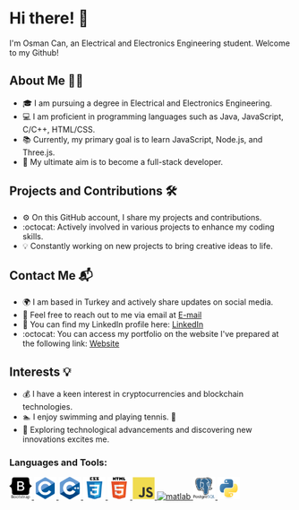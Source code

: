 # Hi there! :dolphin:
I'm Osman Can, an Electrical and Electronics Engineering student. Welcome to my Github!

## About Me :man_technologist:
- :mortar_board: I am pursuing a degree in Electrical and Electronics Engineering.
- :computer: I am proficient in programming languages such as Java, JavaScript, C/C++, HTML/CSS.
- :books: Currently, my primary goal is to learn JavaScript, Node.js, and Three.js.
- :rocket: My ultimate aim is to become a full-stack developer.

## Projects and Contributions :hammer_and_wrench:
- :gear: On this GitHub account, I share my projects and contributions.
- :octocat: Actively involved in various projects to enhance my coding skills.
- :bulb: Constantly working on new projects to bring creative ideas to life.

## Contact Me :mailbox_with_mail:
- :earth_africa: I am based in Turkey and actively share updates on social media.
- :email: Feel free to reach out to me via email at [E-mail](mailto:osmancangonen@hotmail.com)
- :briefcase: You can find my LinkedIn profile here: [LinkedIn](https://www.linkedin.com/in/osman-can-g%C3%B6nen-300339185/)
- :octocat: You can access my portfolio on the website I've prepared at the following link: [Website](https://osmncng.github.io/myWebsite/)
## Interests :bulb:
- :moneybag: I have a keen interest in cryptocurrencies and blockchain technologies.
- :swimmer: I enjoy swimming and playing tennis. :tennis: 
- :telescope: Exploring technological advancements and discovering new innovations excites me.


<h3 align="left">Languages and Tools:</h3>
<p align="left"> <a href="https://getbootstrap.com" target="_blank" rel="noreferrer"> <img src="https://raw.githubusercontent.com/devicons/devicon/master/icons/bootstrap/bootstrap-plain-wordmark.svg" alt="bootstrap" width="40" height="40"/> </a> <a href="https://www.cprogramming.com/" target="_blank" rel="noreferrer"> <img src="https://raw.githubusercontent.com/devicons/devicon/master/icons/c/c-original.svg" alt="c" width="40" height="40"/> </a> <a href="https://www.w3schools.com/cpp/" target="_blank" rel="noreferrer"> <img src="https://raw.githubusercontent.com/devicons/devicon/master/icons/cplusplus/cplusplus-original.svg" alt="cplusplus" width="40" height="40"/> </a> <a href="https://www.w3schools.com/css/" target="_blank" rel="noreferrer"> <img src="https://raw.githubusercontent.com/devicons/devicon/master/icons/css3/css3-original-wordmark.svg" alt="css3" width="40" height="40"/> </a> <a href="https://www.w3.org/html/" target="_blank" rel="noreferrer"> <img src="https://raw.githubusercontent.com/devicons/devicon/master/icons/html5/html5-original-wordmark.svg" alt="html5" width="40" height="40"/> </a> <a href="https://developer.mozilla.org/en-US/docs/Web/JavaScript" target="_blank" rel="noreferrer"> <img src="https://raw.githubusercontent.com/devicons/devicon/master/icons/javascript/javascript-original.svg" alt="javascript" width="40" height="40"/> </a> <a href="https://www.mathworks.com/" target="_blank" rel="noreferrer"> <img src="https://upload.wikimedia.org/wikipedia/commons/2/21/Matlab_Logo.png" alt="matlab" width="40" height="40"/> </a> <a href="https://www.postgresql.org" target="_blank" rel="noreferrer"> <img src="https://raw.githubusercontent.com/devicons/devicon/master/icons/postgresql/postgresql-original-wordmark.svg" alt="postgresql" width="40" height="40"/> </a> <a href="https://www.python.org" target="_blank" rel="noreferrer"> <img src="https://raw.githubusercontent.com/devicons/devicon/master/icons/python/python-original.svg" alt="python" width="40" height="40"/> </a> </p>

